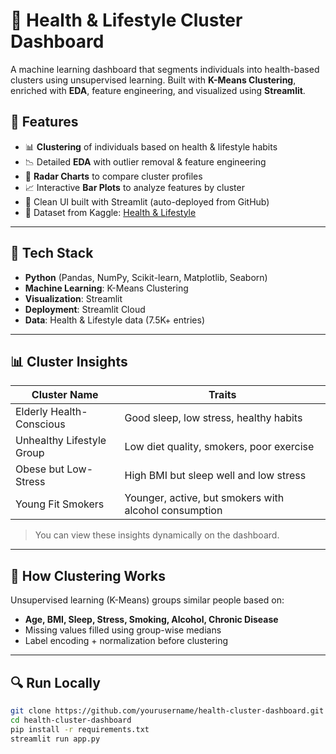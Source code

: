 # 🧠 Health & Lifestyle Cluster Dashboard

A machine learning dashboard that segments individuals into health-based clusters using unsupervised learning. Built with **K-Means Clustering**, enriched with **EDA**, feature engineering, and visualized using **Streamlit**.

## 🚀 Features

- 📊 **Clustering** of individuals based on health & lifestyle habits
- 📉 Detailed **EDA** with outlier removal & feature engineering
- 🧠 **Radar Charts** to compare cluster profiles
- 📈 Interactive **Bar Plots** to analyze features by cluster
- 🧵 Clean UI built with Streamlit (auto-deployed from GitHub)
- 📂 Dataset from Kaggle: [Health & Lifestyle](https://www.kaggle.com/datasets/sahilislam007/health-and-lifestyle-dataset)

---

## 🧪 Tech Stack

- **Python** (Pandas, NumPy, Scikit-learn, Matplotlib, Seaborn)
- **Machine Learning**: K-Means Clustering
- **Visualization**: Streamlit
- **Deployment**: Streamlit Cloud
- **Data**: Health & Lifestyle data (7.5K+ entries)

---

## 📊 Cluster Insights

| Cluster Name                | Traits                                                |
|----------------------------|--------------------------------------------------------|
| Elderly Health-Conscious   | Good sleep, low stress, healthy habits                |
| Unhealthy Lifestyle Group  | Low diet quality, smokers, poor exercise              |
| Obese but Low-Stress       | High BMI but sleep well and low stress                |
| Young Fit Smokers          | Younger, active, but smokers with alcohol consumption |

> You can view these insights dynamically on the dashboard.

---

## 🧠 How Clustering Works

Unsupervised learning (K-Means) groups similar people based on:

- **Age, BMI, Sleep, Stress, Smoking, Alcohol, Chronic Disease**
- Missing values filled using group-wise medians
- Label encoding + normalization before clustering

---

## 🔍 Run Locally

```bash
git clone https://github.com/yourusername/health-cluster-dashboard.git
cd health-cluster-dashboard
pip install -r requirements.txt
streamlit run app.py
